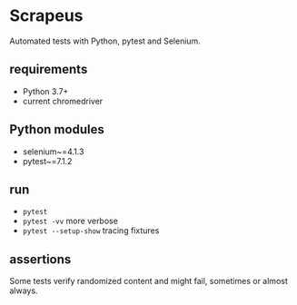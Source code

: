 # Scrapeus

Automated tests with Python, pytest and Selenium.

## requirements

* Python 3.7+
* current chromedriver

## Python modules

* selenium~=4.1.3
* pytest~=7.1.2

## run

* `pytest`
* `pytest -vv` more verbose
* `pytest --setup-show` tracing fixtures

## assertions

Some tests verify randomized content and might fail, sometimes or almost always.
